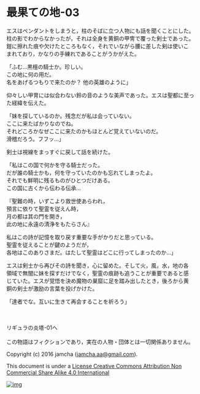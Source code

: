 # 最果ての地-03

エスはペンダントをしまうと，柱のそばに立つ人物にも話を聞くことにした。  
柱の影でわからなかったが，それは全身を黄銅の甲冑で覆った剣士であった。  
鎧に擦れた痕や欠けたところもなく，それでいながら腰に差した剣は使いこ  
まれており，かなりの手練れであることがうかがえた。  

「ふむ…黒檀の騎士か。珍しい。  
この地に何の用だ。  
名をあげるつもりで来たのか？ 他の英雄のように」  

仰々しい甲冑には似合わない鈴の音のような美声であった。エスは聖都に至っ  
た経緯を伝えた。  

「妹を探しているのか。残念だが私は会っていない。  
ここに来たばかりなのでね。  
それどころかなぜここに来たのかもほとんど覚えていないのだ。  
滑稽だろう。フフッ…」  

剣士は視線をまっすぐに戻して話を続けた。  

「私はこの国で何かを守る騎士だった。  
だが誰の騎士かも，何を守っていたのかも忘れてしまったよ。  
それでも鮮明に残るものがひとつだけある。  
この国に古くから伝わる伝承…  

『聖難の時，いずこより救世使あらわれ，  
預言に依りて聖霊を従えん時，  
月の都は其の門を開き，  
此の地に永遠の清浄をもたらさん』  

私はこの詩が記憶を取り戻す重要な手がかりだと思っている。  
聖霊を従えることが鍵のようだが，  
各地はこのありさまだ。はたして聖霊はどこに行ってしまったのか…」  

エスは剣士から再びその詩を聞き，心に留めた。そして火，風，水，地の各  
領域で無闇に妹を探すだけでなく，聖霊の痕跡も追うことが重要であると感  
じていた。エスが覚悟を決め魔物の巣窟に足を踏み出したとき，後ろから黄  
銅の剣士が激励の言葉を投げかけた。  

「達者でな。互いに生きて再会することを祈ろう」  

<br>  
<br>  
リギュラの炎塔-01へ  

<br>  
<br>  
この物語はフィクションであり，実在の人物・団体とは一切関係ありません。  

Copyright (c) 2016 jamcha (jamcha.aa@gmail.com).  

This document is under a [License Creative Commons Attribution Non Commercial Share Alike 4.0 International](http://creativecommons.org/licenses/by-nc-sa/4.0/deed)  

[![img](http://i.creativecommons.org/l/by-nc-sa/3.0/80x15.png)](http://creativecommons.org/licenses/by-nc-sa/4.0/deed)